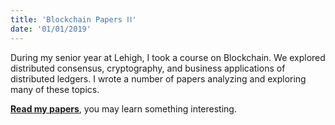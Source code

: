 ```yaml
---
title: 'Blockchain Papers ⛓️'
date: '01/01/2019'
---
```


During my senior year at Lehigh, I took a course on Blockchain. We explored distributed consensus, cryptography, and business applications of distributed ledgers. I wrote a number of papers analyzing and exploring many of these topics.

[**Read my papers**](https://drive.google.com/drive/folders/112cAWo7n-XKHRHan_vNJIE_soCPTgdnH?usp=sharing), you may learn something interesting.
